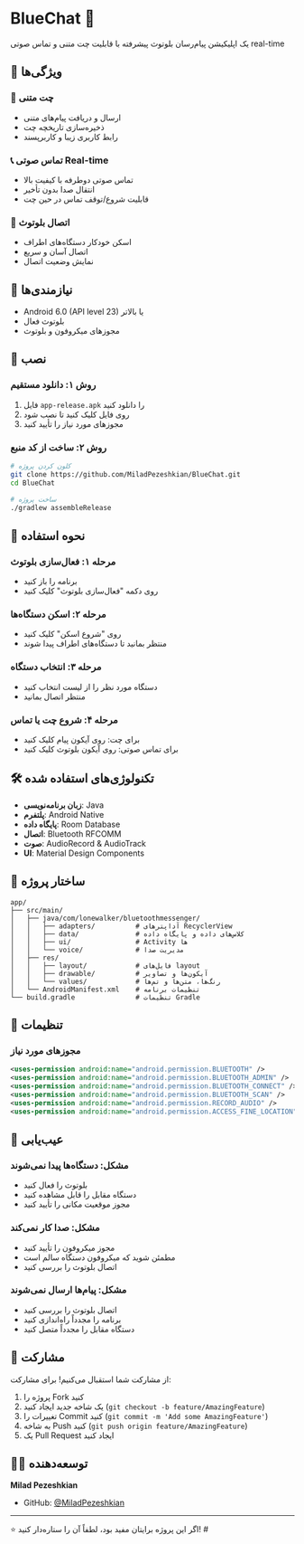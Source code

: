# BlueChat 📱

یک اپلیکیشن پیام‌رسان بلوتوث پیشرفته با قابلیت چت متنی و تماس صوتی real-time

## 🌟 ویژگی‌ها

### 💬 چت متنی
- ارسال و دریافت پیام‌های متنی
- ذخیره‌سازی تاریخچه چت
- رابط کاربری زیبا و کاربرپسند

### 📞 تماس صوتی Real-time
- تماس صوتی دوطرفه با کیفیت بالا
- انتقال صدا بدون تأخیر
- قابلیت شروع/توقف تماس در حین چت

### 🔗 اتصال بلوتوث
- اسکن خودکار دستگاه‌های اطراف
- اتصال آسان و سریع
- نمایش وضعیت اتصال

## 📱 نیازمندی‌ها

- Android 6.0 (API level 23) یا بالاتر
- بلوتوث فعال
- مجوزهای میکروفون و بلوتوث

## 🚀 نصب

### روش ۱: دانلود مستقیم
1. فایل `app-release.apk` را دانلود کنید
2. روی فایل کلیک کنید تا نصب شود
3. مجوزهای مورد نیاز را تأیید کنید

### روش ۲: ساخت از کد منبع
```bash
# کلون کردن پروژه
git clone https://github.com/MiladPezeshkian/BlueChat.git
cd BlueChat

# ساخت پروژه
./gradlew assembleRelease
```

## 📖 نحوه استفاده

### مرحله ۱: فعال‌سازی بلوتوث
- برنامه را باز کنید
- روی دکمه "فعال‌سازی بلوتوث" کلیک کنید

### مرحله ۲: اسکن دستگاه‌ها
- روی "شروع اسکن" کلیک کنید
- منتظر بمانید تا دستگاه‌های اطراف پیدا شوند

### مرحله ۳: انتخاب دستگاه
- دستگاه مورد نظر را از لیست انتخاب کنید
- منتظر اتصال بمانید

### مرحله ۴: شروع چت یا تماس
- برای چت: روی آیکون پیام کلیک کنید
- برای تماس صوتی: روی آیکون بلوتوث کلیک کنید

## 🛠️ تکنولوژی‌های استفاده شده

- **زبان برنامه‌نویسی**: Java
- **پلتفرم**: Android Native
- **پایگاه داده**: Room Database
- **اتصال**: Bluetooth RFCOMM
- **صوت**: AudioRecord & AudioTrack
- **UI**: Material Design Components

## 📁 ساختار پروژه

```
app/
├── src/main/
│   ├── java/com/lonewalker/bluetoothmessenger/
│   │   ├── adapters/          # آداپترهای RecyclerView
│   │   ├── data/              # کلاس‌های داده و پایگاه داده
│   │   ├── ui/                # Activity ها
│   │   └── voice/             # مدیریت صدا
│   ├── res/
│   │   ├── layout/            # فایل‌های layout
│   │   ├── drawable/          # آیکون‌ها و تصاویر
│   │   └── values/            # رنگ‌ها، متن‌ها و تم‌ها
│   └── AndroidManifest.xml    # تنظیمات برنامه
└── build.gradle               # تنظیمات Gradle
```

## 🔧 تنظیمات

### مجوزهای مورد نیاز
```xml
<uses-permission android:name="android.permission.BLUETOOTH" />
<uses-permission android:name="android.permission.BLUETOOTH_ADMIN" />
<uses-permission android:name="android.permission.BLUETOOTH_CONNECT" />
<uses-permission android:name="android.permission.BLUETOOTH_SCAN" />
<uses-permission android:name="android.permission.RECORD_AUDIO" />
<uses-permission android:name="android.permission.ACCESS_FINE_LOCATION" />
```

## 🐛 عیب‌یابی

### مشکل: دستگاه‌ها پیدا نمی‌شوند
- بلوتوث را فعال کنید
- دستگاه مقابل را قابل مشاهده کنید
- مجوز موقعیت مکانی را تأیید کنید

### مشکل: صدا کار نمی‌کند
- مجوز میکروفون را تأیید کنید
- مطمئن شوید که میکروفون دستگاه سالم است
- اتصال بلوتوث را بررسی کنید

### مشکل: پیام‌ها ارسال نمی‌شوند
- اتصال بلوتوث را بررسی کنید
- برنامه را مجدداً راه‌اندازی کنید
- دستگاه مقابل را مجدداً متصل کنید

## 🤝 مشارکت

از مشارکت شما استقبال می‌کنیم! برای مشارکت:

1. پروژه را Fork کنید
2. یک شاخه جدید ایجاد کنید (`git checkout -b feature/AmazingFeature`)
3. تغییرات را Commit کنید (`git commit -m 'Add some AmazingFeature'`)
4. به شاخه Push کنید (`git push origin feature/AmazingFeature`)
5. یک Pull Request ایجاد کنید



## 👨‍💻 توسعه‌دهنده

**Milad Pezeshkian**
- GitHub: [@MiladPezeshkian](https://github.com/MiladPezeshkian)


---

⭐ اگر این پروژه برایتان مفید بود، لطفاً آن را ستاره‌دار کنید! #

